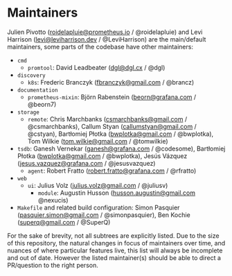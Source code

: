 # Maintainers

Julien Pivotto (<roidelapluie@prometheus.io> / @roidelapluie) and Levi Harrison (<levi@leviharrison.dev> / @LeviHarrison) are the main/default maintainers, some parts of the codebase have other maintainers:

* `cmd`
  * `promtool`: David Leadbeater (<dgl@dgl.cx> / @dgl)
* `discovery`
  * `k8s`: Frederic Branczyk (<fbranczyk@gmail.com> / @brancz)
* `documentation`
  * `prometheus-mixin`: Björn Rabenstein (<beorn@grafana.com> / @beorn7)
* `storage`
  * `remote`: Chris Marchbanks (<csmarchbanks@gmail.com> / @csmarchbanks), Callum Styan (<callumstyan@gmail.com> / @cstyan), Bartłomiej Płotka (<bwplotka@gmail.com> / @bwplotka), Tom Wilkie (<tom.wilkie@gmail.com> / @tomwilkie)
* `tsdb`: Ganesh Vernekar (<ganesh@grafana.com> / @codesome), Bartłomiej Płotka (<bwplotka@gmail.com> / @bwplotka), Jesús Vázquez (<jesus.vazquez@grafana.com> / @jesusvazquez)
  * `agent`: Robert Fratto (<robert.fratto@grafana.com> / @rfratto)
* `web`
  * `ui`: Julius Volz (<julius.volz@gmail.com> / @juliusv)
    * `module`: Augustin Husson (<husson.augustin@gmail.com> @nexucis)
* `Makefile` and related build configuration: Simon Pasquier (<pasquier.simon@gmail.com> / @simonpasquier), Ben Kochie (<superq@gmail.com> / @SuperQ)

For the sake of brevity, not all subtrees are explicitly listed. Due to the
size of this repository, the natural changes in focus of maintainers over time,
and nuances of where particular features live, this list will always be
incomplete and out of date. However the listed maintainer(s) should be able to
direct a PR/question to the right person.
